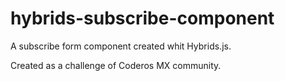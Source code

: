 # hybrids-subscribe-component
A subscribe form component created whit Hybrids.js. 

Created as a challenge of Coderos MX community. 
